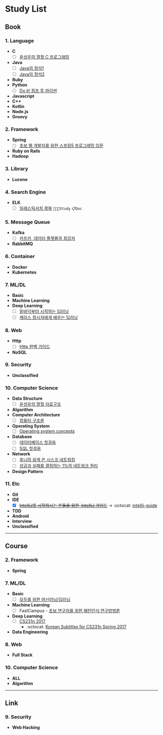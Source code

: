 # Study List

## Book

### 1. Language
- **C**
    - [ ] [윤성우의 열혈 C 프로그래밍](https://book.naver.com/bookdb/book_detail.nhn?bid=6393451)
- **Java**
    - [ ] [Java의 정석1](https://book.naver.com/bookdb/book_detail.nhn?bid=10191151)
    - [ ] [Java의 정석2](https://book.naver.com/bookdb/book_detail.nhn?bid=10191151)
- **Ruby**
- **Python**
    - [ ] [Do it! 점프 투 파이썬](https://book.naver.com/bookdb/book_detail.nhn?bid=10290989)
- **Javascript**
- **C++**
- **Kotlin**
- **Node.js**
- **Groovy**

### 2. Framework
- **Spring**
    - [ ] [초보 웹 개발자를 위한 스프링5 프로그래밍 입문](https://book.naver.com/bookdb/book_detail.nhn?bid=13786861)
- **Ruby on Rails**
- **Hadoop**

### 3. Library
- **Lucene**

### 4. Search Engine
- **ELK**
    - [ ] [일래스틱서치 쿡북](https://book.naver.com/bookdb/book_detail.nhn?bid=14467849) `👩🏻‍💻Study` `📋Doc`

### 5. Message Queue
- **Kafka**
    - [ ] [카프카, 데이터 플랫폼의 최강자](https://book.naver.com/bookdb/book_detail.nhn?bid=13540082)
- **RabbitMQ**

### 6. Container
- **Docker**
- **Kubernetes**

### 7. ML/DL
- **Basic**
- **Machine Learning**
- **Deep Learning**
    - [ ] [밑바닥부터 시작하는 딥러닝](http://www.hanbit.co.kr/store/books/look.php?p_code=B8475831198)
    - [ ] [케라스 창시자에게 배우는 딥러닝](https://book.naver.com/bookdb/book_detail.nhn?bid=14069088)

### 8. Web
- **Http**
    - [ ] [Http 완벽 가이드](https://book.naver.com/bookdb/book_detail.nhn?bid=8509980)
- **NoSQL**

### 9. Security
- **Unclassified**
    
### 10. Computer Science
- **Data Structure**
    - [ ] [윤성우의 열혈 자료구조](https://book.naver.com/bookdb/book_detail.nhn?bid=6809127)
- **Algorithm**
- **Computer Architecture**
    - [ ] [컴퓨터 구조론](https://book.naver.com/bookdb/book_detail.nhn?bid=14571753)
- **Operating System**
    - [ ] [Operating system concepts](https://book.naver.com/bookdb/book_detail.nhn?bid=7157028)
- **Database**
    - [ ] [데이터베이스 첫걸음](https://book.naver.com/bookdb/book_detail.nhn?bid=11154846)
    - [ ] [SQL 첫걸음](https://book.naver.com/bookdb/book_detail.nhn?bid=9738902)
- **Network**
    - [ ] [후니의 쉽게 쓴 시스코 네트워킹](https://book.naver.com/bookdb/book_detail.nhn?bid=6362529)
    - [ ] [성공과 실패를 결정하는 1%의 네트워크 원리](https://book.naver.com/bookdb/book_detail.nhn?bid=13920339)
- **Design Pattern**

### 11. Etc
- **Git**
- **IDE**
    - [x] ~~[IntelliJ를 시작하시는 분들을 위한  IntelliJ 가이드](https://www.inflearn.com/course/intellij-guide/)~~ → :octocat: [intellij-guide](https://github.com/tmfdk333/intellij-guide)
- **TDD**
- **Android**
- **Interview**
- **Unclassified**

---

## Course

### 2. Framework
- **Spring**

### 7. ML/DL
- **Basic**
    - [ ] [모두를 위한 머신러닝/딥러닝](https://hunkim.github.io/ml/)
- **Machine Learning**
    - [ ] FastCampus - [초보 연구자를 위한 패턴인식 연구방법론](https://www.fastcampus.co.kr/data_camp_pattern/)
- **Deep Learning**
    - [ ] [CS231n 2017](http://cs231n.stanford.edu/2017/)
        - :octocat: [Korean Subtitles for CS231n Spring 2017](https://github.com/insurgent92/CS231N_17_KOR_SUB?fbclid=IwAR3oZwTjNY8S0gFTOl0qeGbbH7O4Y3XPD2XsTI3c5YEFa4ougLvJWzrHdkU)
- **Data Engineering**

### 8. Web
- **Full Stack**

### 10. Computer Science
- **ALL**
- **Algorithm**

---

## Link

### 9. Security
- **Web Hacking**
